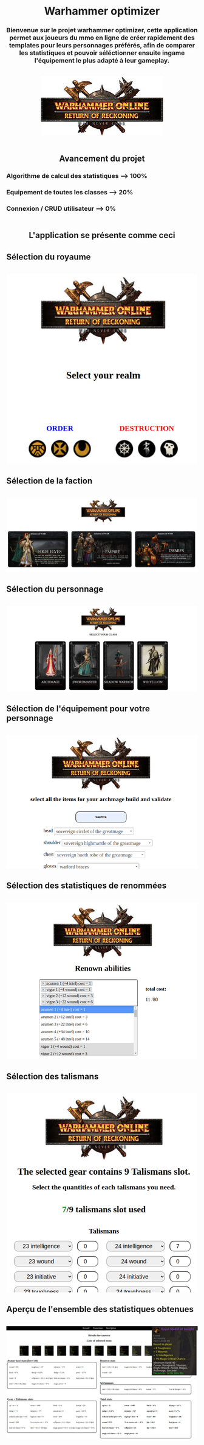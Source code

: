 <h1 style="text-align:center;"> Warhammer optimizer </h1>

<h3 style="text-align:center;">Bienvenue sur le projet warhammer optimizer, cette application permet aux joueurs du mmo en ligne de créer rapidement des templates pour leurs personnages préférés, afin de comparer les statistiques et pouvoir séléctionner ensuite ingame l'équipement le plus adapté à leur gameplay.</h3>

<div style="display:flex; justify-content:center; margin-top: 2rem;"> 
    <img style ="align:center;" src="Warhammer-optimiser/public/asset/images/logo.jpeg" alt=""> 
</div>

<h2 style="text-align:center; margin-top:3rem;"> Avancement du projet </h2>
<h3>Algorithme de calcul des statistiques --> 100% </h3>
<h3>Equipement de toutes les classes --> 20% </h3>
<h3>Connexion / CRUD utilisateur --> 0% </h3>


<h2 style="text-align:center; margin-top:3rem;">L'application se présente comme ceci </h2>

<h2 style="margin-top:2rem;"> Sélection du royaume </h2>
<div style="display:flex; justify-content:center; margin-top: 2rem;"> 
    <img style ="align:center;" src="Warhammer-optimiser/docs preview/realm.png" alt=""> 
</div>

<h2 style="margin-top:2rem;"> Sélection de la faction</h2>
<div style="display:flex; justify-content:center; margin-top: 2rem;"> 
    <img style ="align:center;" src="Warhammer-optimiser/docs preview/race.png" alt="">
</div>

<h2 style="margin-top:2rem;"> Sélection du personnage</h2>
<div style="display:flex; justify-content:center; margin-top: 2rem;"> 
    <img style ="align:center;" src="Warhammer-optimiser/docs preview/class.png" alt=""> 
</div>

<h2 style="margin-top:2rem;"> Sélection de l'équipement pour votre personnage</h2>
<div style="display:flex; justify-content:center; margin-top: 2rem;"> 
    <img style ="align:center;" src="Warhammer-optimiser/docs preview/gear.png" alt=""> 
</div>

<h2 style="margin-top:2rem;"> Sélection des statistiques de renommées</h2>
<div style="display:flex; justify-content:center; margin-top: 2rem;"> 
    <img style ="align:center;" src="Warhammer-optimiser/docs preview/renown.png" alt=""> 
</div>

<h2 style="margin-top:2rem;"> Sélection des talismans</h2>
<div style="display:flex; justify-content:center; margin-top: 2rem;"> 
    <img style ="align:center;" src="Warhammer-optimiser/docs preview/talismans.png" alt=""> 
</div>

<h2 style="margin-top:2rem;"> Aperçu de l'ensemble des statistiques obtenues</h2>
<div style="display:flex; justify-content:center; margin-top: 2rem;"> 
    <img style ="align:center;" src="Warhammer-optimiser/docs preview/results.png" alt=""> 
</div>



